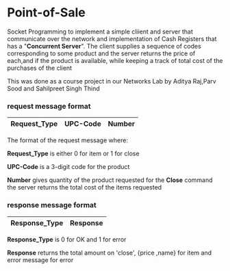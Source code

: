 # Point-of-Sale
Socket Programming to implement a simple cliient and server that communicate over the network and implementation of Cash Registers that
has a "**Concurrent Server**". The client supplies a sequence of codes corresponding to some product and the server returns the price of each,and if the product is available, while keeping a track of total cost of the purchases of the client

This was done as a course project in our Networks Lab by
Aditya Raj,Parv Sood and Sahilpreet Singh Thind

### request message format
  | **Request_Type** | **UPC-Code** | **Number** |
  |------------------|--------------|------------|  

The format of the request message where:

**Request_Type** is either 0 for item or 1 for close

**UPC-Code** is a 3-digit code for the product

**Number** gives quantity of the product requested
for the **Close** command the server returns the total cost of the items requested

### response message format
  |**Response_Type**|**Response**|
  |-----------------|------------|
  
**Response_Type** is 0 for OK and 1 for error

**Response** returns the total amount on 'close', {price ,name} for item and error message for error
